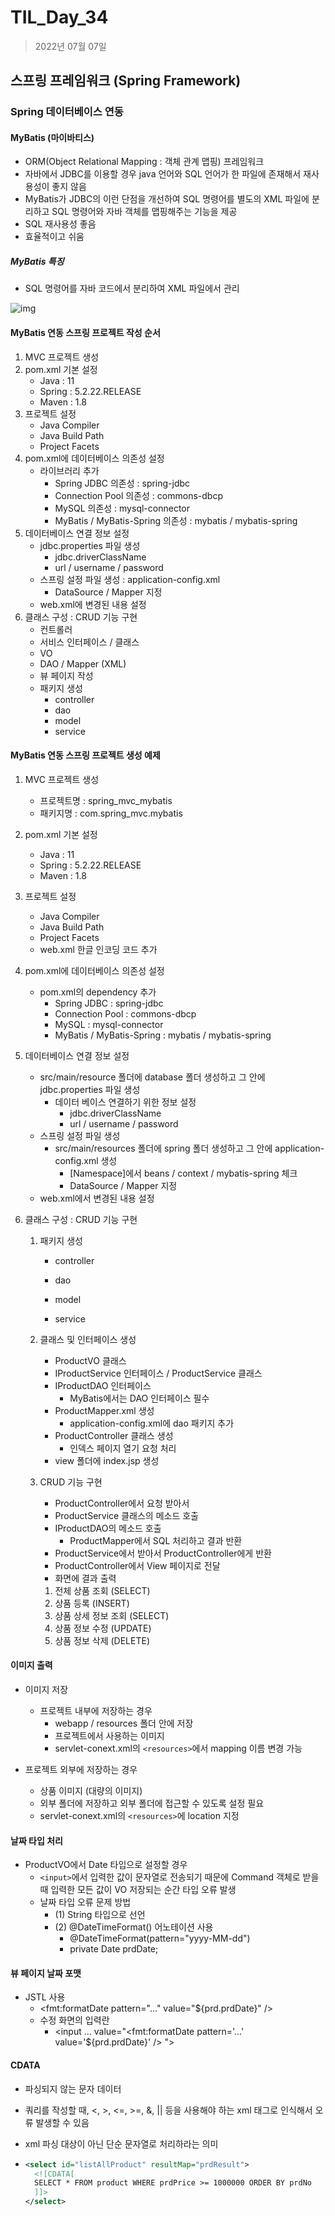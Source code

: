 # TIL_Day_34

> 2022년 07월 07일

## 스프링 프레임워크 (Spring Framework)

### Spring 데이터베이스 연동

#### MyBatis (마이바티스)

- ORM(Object Relational Mapping : 객체 관계 맵핑) 프레임워크
- 자바에서 JDBC를 이용할 경우 java 언어와 SQL 언어가 한 파일에 존재해서 재사용성이 좋지 않음
- MyBatis가 JDBC의 이런 단점을 개선하여 SQL 명령어를 별도의 XML 파일에 분리하고 SQL 명령어와 자바 객체를 맵핑해주는 기능을 제공
- SQL 재사용성 좋음
- 효율적이고 쉬움

##### MyBatis 특징

- SQL 명령어를 자바 코드에서 분리하여 XML 파일에서 관리

![img](https://lh3.googleusercontent.com/ThwQX5rMSo8JzvsoPuZ74coV69cetziyvXjS53rgM-qFydRRfLvZGCJHpFAjeKVGj5uP2h_q3F5riRDg4hnAR_zyO9OcLz8ZEMFsYB1TiRzi2KZMpq41FVx_UiKyDqsIKT0wxWIg)

#### MyBatis 연동 스프링 프로젝트 작성 순서

1. MVC 프로젝트 생성
2. pom.xml 기본 설정
   - Java : 11
   - Spring : 5.2.22.RELEASE
   - Maven : 1.8
3. 프로젝트 설정
   - Java Compiler
   - Java Build Path
   - Project Facets
4. pom.xml에 데이터베이스 의존성 설정
   - 라이브러리 추가
     - Spring JDBC 의존성 : spring-jdbc
     - Connection Pool 의존성 : commons-dbcp
     - MySQL 의존성 : mysql-connector
     - MyBatis / MyBatis-Spring 의존성 : mybatis / mybatis-spring
5. 데이터베이스 연결 정보 설정
   - jdbc.properties 파일 생성
     - jdbc.driverClassName
     - url / username / password
   - 스프링 설정 파일 생성 : application-config.xml
     - DataSource / Mapper 지정
   - web.xml에 변경된 내용 설정
6. 클래스 구성 : CRUD 기능 구현
   - 컨트롤러
   - 서비스 인터페이스 / 클래스
   - VO
   - DAO / Mapper (XML)
   - 뷰 페이지 작성
   - 패키지 생성
     - controller
     - dao
     - model
     - service

#### MyBatis 연동 스프링 프로젝트 생성 예제

1. MVC 프로젝트 생성

   - 프로젝트명 : spring_mvc_mybatis
   - 패키지명 : com.spring_mvc.mybatis

2. pom.xml 기본 설정

   - Java : 11
   - Spring : 5.2.22.RELEASE
   - Maven : 1.8

3. 프로젝트 설정

   - Java Compiler
   - Java Build Path
   - Project Facets
   - web.xml 한글 인코딩 코드 추가

4. pom.xml에 데이터베이스 의존성 설정

   - pom.xml의 dependency 추가
     - Spring JDBC : spring-jdbc
     - Connection Pool : commons-dbcp
     - MySQL : mysql-connector
     - MyBatis / MyBatis-Spring : mybatis / mybatis-spring

5. 데이터베이스 연결 정보 설정

   - src/main/resource 폴더에 database 폴더 생성하고 그 안에 jdbc.properties 파일 생성
     - 데이터 베이스 연결하기 위한 정보 설정
       - jdbc.driverClassName
       - url / username / password
   - 스프링 설정 파일 생성
     - src/main/resources 폴더에 spring 폴더 생성하고 그 안에 application-config.xml 생성
       - [Namespace]에서 beans / context / mybatis-spring 체크
       - DataSource / Mapper 지정
   - web.xml에서 변경된 내용 설정

6. 클래스 구성 : CRUD 기능 구현

   1. 패키지 생성

      - controller

      - dao

      - model

      - service

   2. 클래스 및 인터페이스 생성

      - ProductVO 클래스
      - IProductService 인터페이스 / ProductService 클래스
      - IProductDAO 인터페이스
        - MyBatis에서는 DAO 인터페이스 필수
      - ProductMapper.xml 생성
        - application-config.xml에 dao 패키지 추가
      - ProductController 클래스 생성
        - 인덱스 페이지 열기 요청 처리
      - view 폴더에 index.jsp 생성

   3. CRUD 기능 구현

      - ProductController에서 요청 받아서
      - ProductService 클래스의 메소드 호출
      - IProductDAO의 메소드 호출
        - ProductMapper에서 SQL 처리하고 결과 반환
      - ProductService에서 받아서 ProductController에게 반환
      - ProductController에서 View 페이지로 전달
      - 화면에 결과 출력

      1. 전체 상품 조회 (SELECT)
      2. 상품 등록 (INSERT)
      3. 상품 상세 정보 조회 (SELECT)
      4. 상품 정보 수정 (UPDATE)
      5. 상품 정보 삭제 (DELETE)

#### **이미지 출력**

- 이미지 저장
  - 프로젝트 내부에 저장하는 경우
    - webapp / resources 폴더 안에 저장
    - 프로젝트에서 사용하는 이미지
    - servlet-conext.xml의 `<resources>`에서 mapping 이름 변경 가능

- 프로젝트 외부에 저장하는 경우
  - 상품 이미지 (대량의 이미지)
  - 외부 폴더에 저장하고 외부 폴더에 접근할 수 있도록 설정 필요
  - servlet-conext.xml의 `<resources>`에 location 지정

#### 날짜 타입 처리

- ProductVO에서 Date 타입으로 설정할 경우
  - `<input>`에서 입력한 값이 문자열로 전송되기 때문에 Command 객체로 받을 때 입력한 모든 값이 VO 저장되는 순간 타입 오류 발생
  - 날짜 타입 오류 문제 방법
    - (1) String 타입으로 선언
    - (2) @DateTimeFormat() 어노테이션 사용
      - @DateTimeFormat(pattern="yyyy-MM-dd")
      - private Date prdDate;

#### 뷰 페이지 날짜 포맷

- JSTL 사용
  - <fmt:formatDate pattern="..." value="${prd.prdDate}" />
  - 수정 화면의 입력란
    - <input ... value="<fmt:formatDate pattern='...' value='${prd.prdDate}' /> ">

#### CDATA

- 파싱되지 않는 문자 데이터

- 쿼리를 작성할 때, <, >, <=, >=, &, || 등을 사용해야 하는 xml 태그로 인식해서 오류 발생할 수 있음

- xml 파싱 대상이 아닌 단순 문자열로 처리하라는 의미

- ```xml
  <select id="listAllProduct" resultMap="prdResult">
    <![CDATA[
   	SELECT * FROM product WHERE prdPrice >= 1000000 ORDER BY prdNo
    ]]>
  </select>
